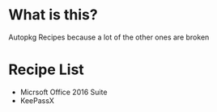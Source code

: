 # What is this?
Autopkg Recipes because a lot of the other ones are broken

# Recipe List

* Micrsoft Office 2016 Suite
* KeePassX
